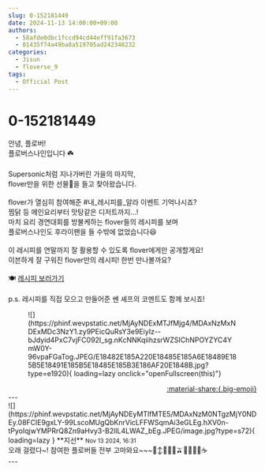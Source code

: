 ```yaml
---
slug: 0-152181449
date: 2024-11-13 14:00:00+09:00
authors:
  - 58afde0dbc1fccd94cd44eff91fa3673
  - 01435f74a49ba8a519705ad242348232
categories:
  - Jisun
  - floverse_9
tags:
  - Official Post
---
```


# 0-152181449

<div class="post-container" markdown="1">
<div class="content-container md-sidebar__scrollwrap" markdown="1">

안녕, 플로버!<br>플로버스나인입니다 ☘️<br> <br>Supersonic처럼 지나가버린 가을의 마지막, <br>flover만을 위한 선물🎁을 들고 찾아왔습니다.<br> <br>flover가 열심히 참여해준 \#내_레시피를_알라 이벤트 기억나시죠?<br>찜닭 등 메인요리부터 맛탕같은 디저트까지…!<br>마치 요리 경연대회를 방불케하는 flover들의 레시피를 보며 <br>플로버스나인도 후라이팬을 들 수밖에 없었습니다😆<br> <br>이 레시피를 연말까지 잘 활용할 수 있도록 flover에게만 공개할게요!<br>이븐하게 잘 구워진 flover만의 레시피! 한번 만나볼까요?<br> <br>🍽️ 
<a href="https://docs.google.com/spreadsheets/d/1Lpwn9L1Ifdifvp3UkG24K9spARuhfDLdhu-1SEuBzuE/edit?usp=sharing">레시피 보러가기</a>
<br> <br>p.s. 레시피를 직접 모으고 만들어준 쎈 셰프의 코멘트도 함께 보시죠!<br> 
<figure markdown="1">
![](https://phinf.wevpstatic.net/MjAyNDExMTJfMjg4/MDAxNzMxNDExMDc3NzY1.zy9PEicQuRsY3e9EiyIz--bJdyid4PxC7vjFC092I_sg.nKcNNKqiihzsrWZSIChNPOYZYC4YmW0Y-96vpaFGaTog.JPEG/E18482E185A220E18485E185A6E18489E185B5E18491E185B5E18485E185B3E186AF20E1848B.jpg?type=e1920){ loading=lazy onclick="openFullscreen(this)"}
</figure>
 

</div>
</div>

<div style="text-align: right;" markdown="1">
<a href="https://weverse.io/fromis9/fanpost/0-152181449" style="text-align: right;">:material-share:{.big-emoji}</a>
</div>
---

<div class="comments-container md-sidebar__scrollwrap" markdown="1">
<div class="comment" markdown="1">
<div class='id-container' markdown="1">
![](https://phinf.wevpstatic.net/MjAyNDEyMTlfMTE5/MDAxNzM0NTgzMjY0NDEy.08FClE9gxLY-99LscoMUgQbKnrVicLFFWSqmAi3eGLEg.hXV0n-tPyoIqjwYMPRrQ8Zn9aHvy3-B2llL4LWAZ_bEg.JPEG/image.jpg?type=s72){ loading=lazy }
**<span class="artist">지선</span>** <small>Nov 13 2024, 16:31</small><br>
</div>
<div class='comment-body' markdown="1">
오래 걸렸다~! 참여한 플로버들 전부 고마와요~~~🙂‍↕️🍚🍗🥪🫒🌽🥐🎂🍩☕️
</div>
</div>
</div>
---
